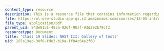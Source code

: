 ```yaml
---
content_type: resource
description: This is a resource file that contains information regarding class 19.
file: https://ol-ocw-studio-app-qa.s3.amazonaws.com/courses/18-05-introduction-to-probability-and-statistics-spring-2014/207a19ed30f8fde3b10aff84c64e2f60_MIT18_05S14_class19_slides.pdf
file_type: application/pdf
parent_uid: 94de8151-483a-826f-90af-93d292b79cf2
resourcetype: Document
title: 'Class 19 Slides: NHST III: Gallery of tests'
uid: 207a19ed-30f8-fde3-b10a-ff84c64e2f60
---
```

